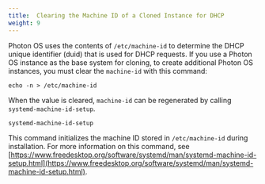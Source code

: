 ```yaml
---
title:  Clearing the Machine ID of a Cloned Instance for DHCP
weight: 9
---
```


Photon OS uses the contents of `/etc/machine-id` to determine the DHCP unique identifier (duid) that is used for DHCP requests. If you use a Photon OS instance as the base system for cloning, to create additional Photon OS instances, you must clear the `machine-id` with this command: 

    echo -n > /etc/machine-id

When the value is cleared, `machine-id` can be regenerated by calling `systemd-machine-id-setup`. 

    systemd-machine-id-setup
    
This command initializes the machine ID stored in `/etc/machine-id` during installation. For more information on this command, see [https://www.freedesktop.org/software/systemd/man/systemd-machine-id-setup.html](https://www.freedesktop.org/software/systemd/man/systemd-machine-id-setup.html).